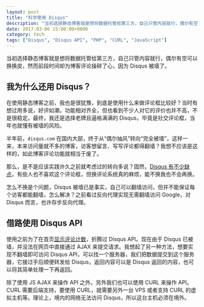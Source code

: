 ```yaml
---
layout: post
title: "科学使用 Disqus"
description: "当初选择静态博客就是想将数据托管给第三方，自己只管内容就行，偶尔有空可以换换皮，然而前端时间却博客评论操碎了心，因为 Disqus 被墙了。"
date: 2017-03-06 15:00:00+0800
category: tech
tags: ["Disqus", "Disqus API", "PHP", "CURL", "JavaScript"]
---
```


当初选择静态博客就是想将数据托管给第三方，自己只管内容就行，偶尔有空可以换换皮，然而前段时间却为博客评论操碎了心，因为 Disqus 被墙了。

## 我为什么还用 Disqus？

在使用静态博客之前，我也是很犹豫，到底是使用什么来做评论框比较好？当时有想过用多说，好评如潮，功能相对齐全，但也看到不少人对它的评价也并不高，不是很稳定。最终，我还是选择老牌且逼格满满的 Disqus，毕竟是社交评论框，当年也就懂有被墙的风险。

半年前，`disqus.com` 在国内大部，终于从“偶尔抽风”转向“完全被墙”，这样一来，本来访问量就不多的博客，访客想留言、写写评论都得翻墙？我想不应该是这样的，如此博客评论功能就相当于废了。

那么，是不是应该实践许久之前就考虑过的转向多说？固然，[Disqus 有不少缺点](/talk-about-duoshuo.html#id-disqus-)，有些人也不喜欢这个评论框，但换评论系统真的麻烦，能不换我也不会再换。

怎么不换是个问题，Disqus 被墙已是事实，自己可以翻墙访问，但并不能保证每个访客都能翻墙，怎么解决？之前看过反向代理实现无需翻墙访问 Google，对 Disqus 而言，也许存步反向代理。

## 借路使用 Disqus API

使用之前为了在首页[显示评论计数](/disqus-comment-count.html)，折腾过 Disqus API。现在由于 Disqus 已被墙，并没法在网页中直接通过 AJAX 来提交请求。我想起了另一种方法，想要实现不翻墙即可访问 Disqus API，可以找一个服务器，我们把数据提交到这个服务器，它接过手后顺便转发给 Disqus，返回内容可以是 Disqus 返回的内容，也可以将其简单处理一下再返回。

除了使用 JS AJAX 来操作 API 之外，另外我们也可以使用 CURL 来操作 API。CURL 需要后端支持，要使用 CURL，就需要另外一台 VPS 或者支持 CURL 的虚拟主机等。理论上，境内的网络无法访问 Disqus，所以这台主机必须在境外。
